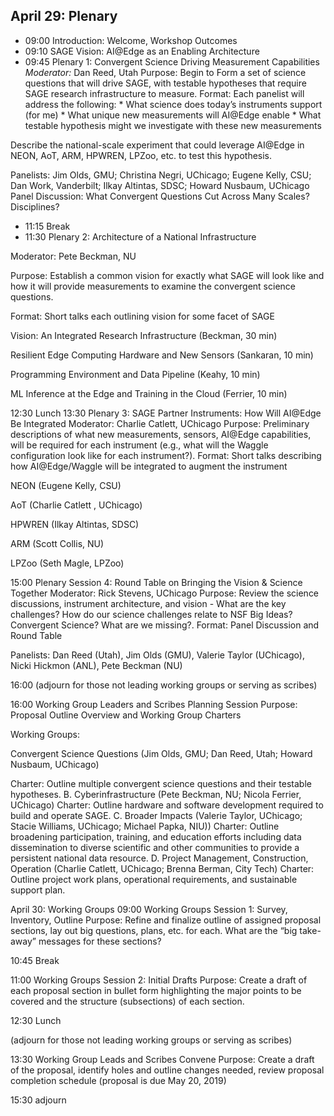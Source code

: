 ## April 29:  Plenary 
* 09:00 Introduction: Welcome, Workshop Outcomes
* 09:10 SAGE Vision: AI@Edge as an Enabling Architecture
* 09:45 Plenary 1: Convergent Science Driving Measurement Capabilities
_Moderator:_ Dan Reed, Utah
Purpose: Begin to Form a set of science questions that will drive SAGE, with testable hypotheses that require SAGE research infrastructure to measure.
Format: Each panelist will address the following:
		* What science does today’s instruments support (for me)
		* What unique new measurements will AI@Edge enable
		* What testable hypothesis might we investigate with these new measurements


Describe the national-scale experiment that could leverage AI@Edge in NEON, AoT, ARM, HPWREN, LPZoo, etc. to test this hypothesis.

Panelists: Jim Olds, GMU; Christina Negri, UChicago; Eugene Kelly, CSU; Dan Work, Vanderbilt; Ilkay Altintas, SDSC; Howard Nusbaum, UChicago
Panel Discussion:
What Convergent Questions Cut Across Many Scales? Disciplines?

* 11:15 Break
* 11:30  Plenary 2: Architecture of a National Infrastructure

Moderator:
 Pete Beckman, NU


Purpose:
 Establish a common vision for exactly what SAGE will look like and how it will provide measurements to examine the convergent science questions.


Format:
 Short talks each outlining vision for some facet of SAGE



Vision:
 An Integrated Research Infrastructure (Beckman, 30 min)


Resilient
 Edge Computing Hardware and New Sensors (Sankaran, 10 min)


Programming
 Environment and Data Pipeline (Keahy, 10 min)


ML
 Inference at the Edge and Training in the Cloud (Ferrier, 10 min)


12:30
Lunch
13:30 Plenary 3: SAGE Partner
 Instruments: How Will AI@Edge Be Integrated
Moderator: Charlie Catlett, UChicago
Purpose: Preliminary descriptions
 of what new measurements, sensors, AI@Edge capabilities, will be required for each instrument (e.g., what will the Waggle configuration look like for each instrument?).
Format: Short talks describing how
 AI@Edge/Waggle will be integrated to augment the instrument

NEON
 (Eugene Kelly, CSU) 


AoT
 (Charlie Catlett , UChicago)


HPWREN
 (Ilkay Altintas, SDSC)


ARM
 (Scott Collis, NU)


LPZoo
 (Seth Magle, LPZoo)


15:00 Plenary Session 4: Round
 Table on Bringing the Vision & Science Together
Moderator: Rick Stevens, UChicago
Purpose: Review the science discussions,
 instrument architecture, and vision - What are the key challenges?  How do our science challenges relate to NSF Big Ideas? Convergent Science? What are we missing?.
Format: Panel Discussion and Round
 Table

Panelists:  Dan Reed (Utah), Jim
 Olds (GMU), Valerie Taylor (UChicago), Nicki Hickmon (ANL), Pete Beckman (NU)

16:00
 (adjourn for those not
 leading working groups or serving as scribes)

16:00 Working Group Leaders
 and Scribes Planning Session
Purpose: Proposal Outline Overview
 and Working Group Charters

Working Groups:


Convergent Science Questions (Jim Olds, GMU; Dan Reed,
 Utah; Howard Nusbaum, UChicago)

Charter: Outline multiple convergent science questions
 and their testable hypotheses.
B.
 Cyberinfrastructure (Pete Beckman, NU; Nicola Ferrier, UChicago)
Charter: Outline hardware and software development required
 to build and operate SAGE.
C.
 Broader Impacts (Valerie Taylor, UChicago; Stacie Williams, UChicago; Michael Papka, NIU))
Charter: Outline broadening participation, training,
 and education efforts including data dissemination to diverse scientific and other communities to provide a persistent national data resource.
D.
 Project Management, Construction, Operation (Charlie Catlett, UChicago; Brenna Berman, City Tech)
Charter: Outline project work plans, operational requirements,
 and sustainable support plan.




April
 30: Working Groups
09:00  Working Groups Session
 1: Survey, Inventory, Outline
Purpose: Refine and finalize outline
 of assigned proposal sections, lay out big questions, plans, etc. for each.  What are the “big take-away” messages for these sections?

10:45
Break

11:00 Working Groups Session
 2: Initial Drafts
Purpose: Create a draft of each
 proposal section in bullet form highlighting the major points to be covered and the structure (subsections) of each section.

12:30
Lunch

(adjourn
 for those not
 leading working groups or serving as scribes)

13:30 Working Group Leads and
 Scribes Convene
Purpose: Create a draft of the proposal,
 identify holes and outline changes needed, review proposal completion schedule (proposal is due May 20, 2019)

15:30
 adjourn 
